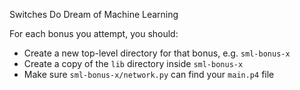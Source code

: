 Switches Do Dream of Machine Learning

For each bonus you attempt, you should:

- Create a new top-level directory for that bonus, e.g. `sml-bonus-x`
- Create a copy of the `lib` directory inside `sml-bonus-x`
- Make sure `sml-bonus-x/network.py` can find your `main.p4` file
